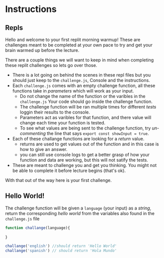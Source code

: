 # Instructions  

## Repls
Hello and welcome to your first replit morning warmup! These are challenges meant to be completed at your own pace to try and get your brain warmed up before the lecture.

There are a couple things we will want to keep in mind when completing these replit challenges so lets go over those.
- There is a lot going on behind the scenes in these repl files but you should just keep to the `challenge.js`, Console and the instructions.
- Each `challenge.js` comes with an empty challenge function, all these functions take in *parameters* which will work as your input.
  - Do not change the name of the function or the varibles in the `challenge.js` Your code should go inside the challenge function.
  - The challenge function will be ran multiple times for different *tests* loggin their results to the console.
  - Parameters act as varibles for that function, and there value will change each time your function is tested.
  - To see what values are being sent to the challenge function, try *un-commenting* the line that says `export const showInput = true`.
- Each of these challange functions are looking for a *return* value.
  - returns are used to get values out of the function and in this case is how to give an answer.
  - you can still use console logs to get a better grasp of how your function and data are working, but this will not satify the tests.
- These are meant to challenge you and get you thinking. You might not be able to complete it before lecture begins (that's ok).

With that out of the way here is your first challenge.

## Hello World!

The challenge function will be given a `language` (your input) as a *string*, return the corresponding *hello world* from the variables also found in the `challenge.js` file

```javascript
function challange(language){
 
}

challange('english') //should return 'Hello World'
challange('spanish') // should return 'Hola Mundo'

```

  